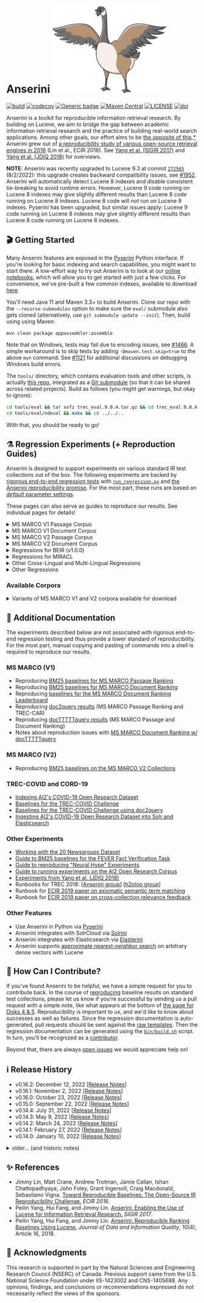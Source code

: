 Anserini <img src="docs/anserini-logo.png" width="300" />
========
[![build](https://github.com/castorini/anserini/actions/workflows/maven.yml/badge.svg)](https://github.com/castorini/anserini/actions)
[![codecov](https://codecov.io/gh/castorini/anserini/branch/master/graph/badge.svg)](https://codecov.io/gh/castorini/anserini)
[![Generic badge](https://img.shields.io/badge/Lucene-v9.4.2-brightgreen.svg)](https://archive.apache.org/dist/lucene/java/9.4.2/)
[![Maven Central](https://img.shields.io/maven-central/v/io.anserini/anserini?color=brightgreen)](https://search.maven.org/search?q=a:anserini)
[![LICENSE](https://img.shields.io/badge/license-Apache-blue.svg?style=flat)](https://www.apache.org/licenses/LICENSE-2.0)
[![doi](http://img.shields.io/badge/doi-10.1145%2F3239571-blue.svg?style=flat)](https://doi.org/10.1145/3239571)

Anserini is a toolkit for reproducible information retrieval research.
By building on Lucene, we aim to bridge the gap between academic information retrieval research and the practice of building real-world search applications.
Among other goals, our effort aims to be [the opposite of this](http://phdcomics.com/comics/archive.php?comicid=1689).[*](docs/reproducibility.md)
Anserini grew out of [a reproducibility study of various open-source retrieval engines in 2016](https://cs.uwaterloo.ca/~jimmylin/publications/Lin_etal_ECIR2016.pdf) (Lin et al., ECIR 2016). 
See [Yang et al. (SIGIR 2017)](https://dl.acm.org/authorize?N47337) and [Yang et al. (JDIQ 2018)](https://dl.acm.org/citation.cfm?doid=3289400.3239571) for overviews.

**NOTE**: Anserini was recently upgraded to Lucene 9.3 at commit [`272565`](https://github.com/castorini/anserini/commit/27256551e958f39495b04e89ef55de9d27f33414) (8/2/2022): this upgrade creates backward compatibility issues, see [#1952](https://github.com/castorini/anserini/issues/1952).
Anserini will automatically detect Lucene 8 indexes and disable consistent tie-breaking to avoid runtime errors.
However, Lucene 9 code running on Lucene 8 indexes may give slightly different results than Lucene 8 code running on Lucene 8 indexes.
Lucene 8 code will _not_ run on Lucene 9 indexes.
Pyserini has been upgraded, but similar issues apply: Lucene 9 code running on Lucene 8 indexes may give slightly different results than Lucene 8 code running on Lucene 8 indexes.

## 🎬 Getting Started

Many Anserini features are exposed in the [Pyserini](http://pyserini.io/) Python interface.
If you're looking for basic indexing and search capabilities, you might want to start there.
A low-effort way to try out Anserini is to look at our [online notebooks](https://github.com/castorini/anserini-notebooks), which will allow you to get started with just a few clicks.
For convenience, we've pre-built a few common indexes, available to download [here](https://git.uwaterloo.ca/jimmylin/anserini-indexes).

You'll need Java 11 and Maven 3.3+ to build Anserini.
Clone our repo with the `--recurse-submodules` option to make sure the `eval/` submodule also gets cloned (alternatively, use `git submodule update --init`).
Then, build using using Maven:

```
mvn clean package appassembler:assemble
```

Note that on Windows, tests may fail due to encoding issues, see [#1466](https://github.com/castorini/anserini/issues/1466).
A simple workaround is to skip tests by adding `-Dmaven.test.skip=true` to the above `mvn` command.
See [#1121](https://github.com/castorini/pyserini/discussions/1121) for additional discussions on debugging Windows build errors.

The `tools/` directory, which contains evaluation tools and other scripts, is actually [this repo](https://github.com/castorini/anserini-tools), integrated as a [Git submodule](https://git-scm.com/book/en/v2/Git-Tools-Submodules) (so that it can be shared across related projects).
Build as follows (you might get warnings, but okay to ignore):

```bash
cd tools/eval && tar xvfz trec_eval.9.0.4.tar.gz && cd trec_eval.9.0.4 && make && cd ../../..
cd tools/eval/ndeval && make && cd ../../..
```

With that, you should be ready to go!

## ⚗️ Regression Experiments (+ Reproduction Guides)

Anserini is designed to support experiments on various standard IR test collections out of the box.
The following experiments are backed by [rigorous end-to-end regression tests](docs/regressions.md) with [`run_regression.py`](src/main/python/run_regression.py) and [the Anserini reproducibility promise](docs/regressions.md).
For the most part, these runs are based on [_default_ parameter settings](https://github.com/castorini/Anserini/blob/master/src/main/java/io/anserini/search/SearchArgs.java).

These pages can also serve as guides to reproduce our results.
See individual pages for details!

<details>
<summary>MS MARCO V1 Passage Corpus</summary>

### MS MARCO V1 Passage Corpus

|   | dev | DL19 | DL20 |
|---|:---:|:----:|:----:|
| **Unsupervised Lexical** |
| BoW baselines | [+](docs/regressions-msmarco-passage.md) | [+](docs/regressions-dl19-passage.md) | [+](docs/regressions-dl20-passage.md) |
| Quantized BM25 | [✓](docs/regressions-msmarco-passage-bm25-b8.md) | [✓](docs/regressions-dl19-passage-bm25-b8.md) | [✓](docs/regressions-dl20-passage-bm25-b8.md) |
| WP baselines | [+](docs/regressions-msmarco-passage-wp.md) | [+](docs/regressions-dl19-passage-wp.md) | [+](docs/regressions-dl20-passage-wp.md) |
| Huggingface WP baselines | [+](docs/regressions-msmarco-passage-hgf-wp.md) | [+](docs/regressions-dl19-passage-hgf-wp.md) | [+](docs/regressions-dl20-passage-hgf-wp.md) |
| doc2query | [+](docs/regressions-msmarco-passage-doc2query.md) |
| doc2query-T5 | [+](docs/regressions-msmarco-passage-docTTTTTquery.md) | [+](docs/regressions-dl19-passage-docTTTTTquery.md) | [+](docs/regressions-dl20-passage-docTTTTTquery.md) |
| **Learned sparse lexical (uniCOIL family)** |
| uniCOIL noexp | [✓](docs/regressions-msmarco-passage-unicoil-noexp.md) | [✓](docs/regressions-dl19-passage-unicoil-noexp.md) | [✓](docs/regressions-dl20-passage-unicoil-noexp.md) |
| uniCOIL with doc2query-T5 | [✓](docs/regressions-msmarco-passage-unicoil.md) | [✓](docs/regressions-dl19-passage-unicoil.md) | [✓](docs/regressions-dl20-passage-unicoil.md) |
| uniCOIL with TILDE | [✓](docs/regressions-msmarco-passage-unicoil-tilde-expansion.md) |
| **Learned sparse lexical (other)** |
| DeepImpact | [✓](docs/regressions-msmarco-passage-deepimpact.md) |
| SPLADEv2 | [✓](docs/regressions-msmarco-passage-distill-splade-max.md) |
| SPLADE-distill CoCodenser-medium | [✓](docs/regressions-msmarco-passage-splade-distil-cocodenser-medium.md) | [✓](docs/regressions-dl19-passage-splade-distil-cocodenser-medium.md) | [✓](docs/regressions-dl20-passage-splade-distil-cocodenser-medium.md) |

</details>
<details>
<summary>MS MARCO V1 Document Corpus</summary>

### MS MARCO V1 Document Corpus

|   | dev | DL19 | DL20 |
|---|:---:|:----:|:----:|
| **Unsupervised lexical, complete doc**[*](docs/experiments-msmarco-doc-doc2query-details.md) |
| BoW baselines | [+](docs/regressions-msmarco-doc.md) | [+](docs/regressions-dl19-doc.md) | [+](docs/regressions-dl20-doc.md) |
| WP baselines | [+](docs/regressions-msmarco-doc-wp.md) | [+](docs/regressions-dl19-doc-wp.md) | [+](docs/regressions-dl20-doc-wp.md) |
| Huggingface WP baselines | [+](docs/regressions-msmarco-doc-hgf-wp.md) | [+](docs/regressions-dl19-doc-hgf-wp.md) | [+](docs/regressions-dl20-doc-hgf-wp.md) |
| doc2query-T5 | [+](docs/regressions-msmarco-doc-docTTTTTquery.md) | [+](docs/regressions-dl19-doc-docTTTTTquery.md) | [+](docs/regressions-dl20-doc-docTTTTTquery.md) |
| **Unsupervised lexical, segmented doc**[*](docs/experiments-msmarco-doc-doc2query-details.md) |
| BoW baselines | [+](docs/regressions-msmarco-doc-segmented.md) | [+](docs/regressions-dl19-doc-segmented.md) | [+](docs/regressions-dl20-doc-segmented.md) |
| WP baselines | [+](docs/regressions-msmarco-doc-segmented-wp.md) | [+](docs/regressions-dl19-doc-segmented-wp.md) | [+](docs/regressions-dl20-doc-segmented-wp.md) |
| doc2query-T5 | [+](docs/regressions-msmarco-doc-segmented-docTTTTTquery.md) | [+](docs/regressions-dl19-doc-segmented-docTTTTTquery.md) | [+](docs/regressions-dl20-doc-segmented-docTTTTTquery.md) |
| **Learned sparse lexical** |
| uniCOIL noexp | [✓](docs/regressions-msmarco-doc-segmented-unicoil-noexp.md) | [✓](docs/regressions-dl19-doc-segmented-unicoil-noexp.md) | [✓](docs/regressions-dl20-doc-segmented-unicoil-noexp.md) |
| uniCOIL with doc2query-T5 | [✓](docs/regressions-msmarco-doc-segmented-unicoil.md) | [✓](docs/regressions-dl19-doc-segmented-unicoil.md) | [✓](docs/regressions-dl20-doc-segmented-unicoil.md) |

</details>
<details>
<summary>MS MARCO V2 Passage Corpus</summary>

### MS MARCO V2 Passage Corpus

|   | dev | DL21 |                           DL22                            |
|---|:---:|:----:|:---------------------------------------------------------:|
| **Unsupervised lexical, original corpus** |
| baselines | [+](docs/regressions-msmarco-v2-passage.md) | [+](docs/regressions-dl21-passage.md) |          [+](docs/regressions-dl22-passage.md)           |
| doc2query-T5 | [+](docs/regressions-msmarco-v2-passage-d2q-t5.md) | [+](docs/regressions-dl21-passage-d2q-t5.md) |       [+](docs/regressions-dl22-passage-d2q-t5.md)        |
| **Unsupervised lexical, augmented corpus** |
| baselines | [+](docs/regressions-msmarco-v2-passage-augmented.md) | [+](docs/regressions-dl21-passage-augmented.md) |      [+](docs/regressions-dl22-passage-augmented.md)      |
| doc2query-T5 | [+](docs/regressions-msmarco-v2-passage-augmented-d2q-t5.md) | [+](docs/regressions-dl21-passage-augmented-d2q-t5.md) |  [+](docs/regressions-dl22-passage-augmented-d2q-t5.md)   |
| **Learned sparse lexical** |
| uniCOIL noexp zero-shot | [✓](docs/regressions-msmarco-v2-passage-unicoil-noexp-0shot.md) | [✓](docs/regressions-dl21-passage-unicoil-noexp-0shot.md) | [✓](docs/regressions-dl22-passage-unicoil-noexp-0shot.md) |
| uniCOIL with doc2query-T5 zero-shot | [✓](docs/regressions-msmarco-v2-passage-unicoil-0shot.md) | [✓](docs/regressions-dl21-passage-unicoil-0shot.md) |    [✓](docs/regressions-dl22-passage-unicoil-0shot.md)    |

</details>
<details>
<summary>MS MARCO V2 Document Corpus</summary>

### MS MARCO V2 Document Corpus

|   | dev | DL21 |
|---|:---:|:----:|
| **Unsupervised lexical, complete doc** |
| baselines | [+](docs/regressions-msmarco-v2-doc.md) | [+](docs/regressions-dl21-doc.md) |
| doc2query-T5 | [+](docs/regressions-msmarco-v2-doc-d2q-t5.md) | [+](docs/regressions-dl21-doc-d2q-t5.md) |
| **Unsupervised lexical, segmented doc** |
| baselines | [+](docs/regressions-msmarco-v2-doc-segmented.md) | [+](docs/regressions-dl21-doc-segmented.md) |
| doc2query-T5 | [+](docs/regressions-msmarco-v2-doc-segmented-d2q-t5.md) | [+](docs/regressions-dl21-doc-segmented-d2q-t5.md) |
| **Learned sparse lexical** |
| uniCOIL noexp zero-shot | [✓](docs/regressions-msmarco-v2-doc-segmented-unicoil-noexp-0shot-v2.md) | [✓](docs/regressions-dl21-doc-segmented-unicoil-noexp-0shot-v2.md) |
| uniCOIL with doc2query-T5 zero-shot | [✓](docs/regressions-msmarco-v2-doc-segmented-unicoil-0shot-v2.md) | [✓](docs/regressions-dl21-doc-segmented-unicoil-0shot-v2.md) |

</details>
<details>
<summary>Regressions for BEIR (v1.0.0)</summary>

### Regressions for BEIR (v1.0.0)

+ F = "flat" baseline
+ MF = "multifield" baseline
+ UCx = uniCOIL (noexp)
+ SPLADE = SPLADE-distill CoCodenser-medium

| Corpus | flat | flat-wp | multifield | UCx | SPLADE |
|--------|:----:|:-------:|:----------:|:------:|:------:|
| TREC-COVID | [+](docs/regressions-beir-v1.0.0-trec-covid-flat.md)     | [+](docs/regressions-beir-v1.0.0-trec-covid-flat-wp.md)   | [+](docs/regressions-beir-v1.0.0-trec-covid-multifield.md)     | [+](docs/regressions-beir-v1.0.0-trec-covid-unicoil-noexp.md) | [+](docs/regressions-beir-v1.0.0-trec-covid-splade-distil-cocodenser-medium.md) |
| BioASQ     | [+](docs/regressions-beir-v1.0.0-bioasq-flat.md)         | [+](docs/regressions-beir-v1.0.0-bioasq-flat-wp.md)       | [+](docs/regressions-beir-v1.0.0-bioasq-multifield.md)         | [+](docs/regressions-beir-v1.0.0-bioasq-unicoil-noexp.md) | [+](docs/regressions-beir-v1.0.0-bioasq-splade-distil-cocodenser-medium.md) |
| NFCorpus   | [+](docs/regressions-beir-v1.0.0-nfcorpus-flat.md)       | [+](docs/regressions-beir-v1.0.0-nfcorpus-flat-wp.md)     | [+](docs/regressions-beir-v1.0.0-nfcorpus-multifield.md)       | [+](docs/regressions-beir-v1.0.0-nfcorpus-unicoil-noexp.md) | [+](docs/regressions-beir-v1.0.0-nfcorpus-splade-distil-cocodenser-medium.md) |
| NQ         | [+](docs/regressions-beir-v1.0.0-nq-flat.md)             | [+](docs/regressions-beir-v1.0.0-nq-flat-wp.md)           | [+](docs/regressions-beir-v1.0.0-nq-multifield.md)             | [+](docs/regressions-beir-v1.0.0-nq-unicoil-noexp.md) | [+](docs/regressions-beir-v1.0.0-nq-splade-distil-cocodenser-medium.md) |
| HotpotQA   | [+](docs/regressions-beir-v1.0.0-hotpotqa-flat.md)       | [+](docs/regressions-beir-v1.0.0-hotpotqa-flat-wp.md)     | [+](docs/regressions-beir-v1.0.0-hotpotqa-multifield.md)       | [+](docs/regressions-beir-v1.0.0-hotpotqa-unicoil-noexp.md) | [+](docs/regressions-beir-v1.0.0-hotpotqa-splade-distil-cocodenser-medium.md) |
| FiQA-2018  | [+](docs/regressions-beir-v1.0.0-fiqa-flat.md)           | [+](docs/regressions-beir-v1.0.0-fiqa-flat-wp.md)         | [+](docs/regressions-beir-v1.0.0-fiqa-multifield.md)           | [+](docs/regressions-beir-v1.0.0-fiqa-unicoil-noexp.md) | [+](docs/regressions-beir-v1.0.0-fiqa-splade-distil-cocodenser-medium.md) |
| Signal-1M(RT) | [+](docs/regressions-beir-v1.0.0-signal1m-flat.md)    | [+](docs/regressions-beir-v1.0.0-signal1m-flat-wp.md)     | [+](docs/regressions-beir-v1.0.0-signal1m-multifield.md)       | [+](docs/regressions-beir-v1.0.0-signal1m-unicoil-noexp.md) | [+](docs/regressions-beir-v1.0.0-signal1m-splade-distil-cocodenser-medium.md) |
| TREC-NEWS     | [+](docs/regressions-beir-v1.0.0-trec-news-flat.md)   | [+](docs/regressions-beir-v1.0.0-trec-news-flat-wp.md)    | [+](docs/regressions-beir-v1.0.0-trec-news-multifield.md)      | [+](docs/regressions-beir-v1.0.0-trec-news-unicoil-noexp.md) | [+](docs/regressions-beir-v1.0.0-trec-news-splade-distil-cocodenser-medium.md) |
| Robust04      | [+](docs/regressions-beir-v1.0.0-robust04-flat.md)    | [+](docs/regressions-beir-v1.0.0-robust04-flat-wp.md)     | [+](docs/regressions-beir-v1.0.0-robust04-multifield.md)       | [+](docs/regressions-beir-v1.0.0-robust04-unicoil-noexp.md) | [+](docs/regressions-beir-v1.0.0-robust04-splade-distil-cocodenser-medium.md) |
| ArguAna       | [+](docs/regressions-beir-v1.0.0-arguana-flat.md)     | [+](docs/regressions-beir-v1.0.0-arguana-flat-wp.md)      | [+](docs/regressions-beir-v1.0.0-arguana-multifield.md)        | [+](docs/regressions-beir-v1.0.0-arguana-unicoil-noexp.md) | [+](docs/regressions-beir-v1.0.0-arguana-splade-distil-cocodenser-medium.md) |
| Touche2020    | [+](docs/regressions-beir-v1.0.0-webis-touche2020-flat.md)                    | [+](docs/regressions-beir-v1.0.0-webis-touche2020-flat-wp.md)         | [+](docs/regressions-beir-v1.0.0-webis-touche2020-multifield.md)               | [+](docs/regressions-beir-v1.0.0-webis-touche2020-unicoil-noexp.md) | [+](docs/regressions-beir-v1.0.0-webis-touche2020-splade-distil-cocodenser-medium.md) |
| CQADupStack-Android       | [+](docs/regressions-beir-v1.0.0-cqadupstack-android-flat.md)     | [+](docs/regressions-beir-v1.0.0-cqadupstack-android-flat-wp.md)      | [+](docs/regressions-beir-v1.0.0-cqadupstack-android-multifield.md)   | [+](docs/regressions-beir-v1.0.0-cqadupstack-android-unicoil-noexp.md) | [+](docs/regressions-beir-v1.0.0-cqadupstack-android-splade-distil-cocodenser-medium.md) |
| CQADupStack-English       | [+](docs/regressions-beir-v1.0.0-cqadupstack-english-flat.md)     | [+](docs/regressions-beir-v1.0.0-cqadupstack-english-flat-wp.md)      | [+](docs/regressions-beir-v1.0.0-cqadupstack-english-multifield.md)   | [+](docs/regressions-beir-v1.0.0-cqadupstack-english-unicoil-noexp.md) | [+](docs/regressions-beir-v1.0.0-cqadupstack-english-splade-distil-cocodenser-medium.md) |
| CQADupStack-Gaming        | [+](docs/regressions-beir-v1.0.0-cqadupstack-gaming-flat.md)      | [+](docs/regressions-beir-v1.0.0-cqadupstack-gaming-flat-wp.md)       | [+](docs/regressions-beir-v1.0.0-cqadupstack-gaming-multifield.md)    | [+](docs/regressions-beir-v1.0.0-cqadupstack-gaming-unicoil-noexp.md) | [+](docs/regressions-beir-v1.0.0-cqadupstack-gaming-splade-distil-cocodenser-medium.md) |
| CQADupStack-Gis           | [+](docs/regressions-beir-v1.0.0-cqadupstack-gis-flat.md)         | [+](docs/regressions-beir-v1.0.0-cqadupstack-gis-flat-wp.md)          | [+](docs/regressions-beir-v1.0.0-cqadupstack-gis-multifield.md)       | [+](docs/regressions-beir-v1.0.0-cqadupstack-gis-unicoil-noexp.md) | [+](docs/regressions-beir-v1.0.0-cqadupstack-gis-splade-distil-cocodenser-medium.md) |
| CQADupStack-Mathematica   | [+](docs/regressions-beir-v1.0.0-cqadupstack-mathematica-flat.md) | [+](docs/regressions-beir-v1.0.0-cqadupstack-mathematica-flat-wp.md)  | [+](docs/regressions-beir-v1.0.0-cqadupstack-mathematica-multifield.md) | [+](docs/regressions-beir-v1.0.0-cqadupstack-mathematica-unicoil-noexp.md) | [+](docs/regressions-beir-v1.0.0-cqadupstack-mathematica-splade-distil-cocodenser-medium.md) |
| CQADupStack-Physics       | [+](docs/regressions-beir-v1.0.0-cqadupstack-physics-flat.md)     | [+](docs/regressions-beir-v1.0.0-cqadupstack-physics-flat-wp.md)      | [+](docs/regressions-beir-v1.0.0-cqadupstack-physics-multifield.md)   | [+](docs/regressions-beir-v1.0.0-cqadupstack-physics-unicoil-noexp.md) | [+](docs/regressions-beir-v1.0.0-cqadupstack-physics-splade-distil-cocodenser-medium.md) |
| CQADupStack-Programmers   | [+](docs/regressions-beir-v1.0.0-cqadupstack-programmers-flat.md) | [+](docs/regressions-beir-v1.0.0-cqadupstack-programmers-flat-wp.md)  | [+](docs/regressions-beir-v1.0.0-cqadupstack-programmers-multifield.md) | [+](docs/regressions-beir-v1.0.0-cqadupstack-programmers-unicoil-noexp.md) | [+](docs/regressions-beir-v1.0.0-cqadupstack-programmers-splade-distil-cocodenser-medium.md) |
| CQADupStack-Stats         | [+](docs/regressions-beir-v1.0.0-cqadupstack-stats-flat.md)       | [+](docs/regressions-beir-v1.0.0-cqadupstack-stats-flat-wp.md)        | [+](docs/regressions-beir-v1.0.0-cqadupstack-stats-multifield.md)     | [+](docs/regressions-beir-v1.0.0-cqadupstack-stats-unicoil-noexp.md) | [+](docs/regressions-beir-v1.0.0-cqadupstack-stats-splade-distil-cocodenser-medium.md) |
| CQADupStack-Tex           | [+](docs/regressions-beir-v1.0.0-cqadupstack-tex-flat.md)         | [+](docs/regressions-beir-v1.0.0-cqadupstack-tex-flat-wp.md)          | [+](docs/regressions-beir-v1.0.0-cqadupstack-tex-multifield.md)       | [+](docs/regressions-beir-v1.0.0-cqadupstack-tex-unicoil-noexp.md) | [+](docs/regressions-beir-v1.0.0-cqadupstack-tex-splade-distil-cocodenser-medium.md) |
| CQADupStack-Unix          | [+](docs/regressions-beir-v1.0.0-cqadupstack-unix-flat.md)        | [+](docs/regressions-beir-v1.0.0-cqadupstack-unix-flat-wp.md)         | [+](docs/regressions-beir-v1.0.0-cqadupstack-unix-multifield.md)      | [+](docs/regressions-beir-v1.0.0-cqadupstack-unix-unicoil-noexp.md) | [+](docs/regressions-beir-v1.0.0-cqadupstack-unix-splade-distil-cocodenser-medium.md) |
| CQADupStack-Webmasters    | [+](docs/regressions-beir-v1.0.0-cqadupstack-webmasters-flat.md)  | [+](docs/regressions-beir-v1.0.0-cqadupstack-webmasters-flat-wp.md)   | [+](docs/regressions-beir-v1.0.0-cqadupstack-webmasters-multifield.md) | [+](docs/regressions-beir-v1.0.0-cqadupstack-webmasters-unicoil-noexp.md) | [+](docs/regressions-beir-v1.0.0-cqadupstack-webmasters-splade-distil-cocodenser-medium.md) |
| CQADupStack-Wordpress     | [+](docs/regressions-beir-v1.0.0-cqadupstack-wordpress-flat.md)   | [+](docs/regressions-beir-v1.0.0-cqadupstack-wordpress-flat-wp.md)    | [+](docs/regressions-beir-v1.0.0-cqadupstack-wordpress-multifield.md) | [+](docs/regressions-beir-v1.0.0-cqadupstack-wordpress-unicoil-noexp.md) | [+](docs/regressions-beir-v1.0.0-cqadupstack-wordpress-splade-distil-cocodenser-medium.md) |
| Quora         | [+](docs/regressions-beir-v1.0.0-quora-flat.md)           | [+](docs/regressions-beir-v1.0.0-quora-flat-wp.md)            | [+](docs/regressions-beir-v1.0.0-quora-multifield.md)             | [+](docs/regressions-beir-v1.0.0-quora-unicoil-noexp.md) | [+](docs/regressions-beir-v1.0.0-quora-splade-distil-cocodenser-medium.md) |
| DBPedia       | [+](docs/regressions-beir-v1.0.0-dbpedia-entity-flat.md)  | [+](docs/regressions-beir-v1.0.0-dbpedia-entity-flat-wp.md)   | [+](docs/regressions-beir-v1.0.0-dbpedia-entity-multifield.md)    | [+](docs/regressions-beir-v1.0.0-dbpedia-entity-unicoil-noexp.md) | [+](docs/regressions-beir-v1.0.0-dbpedia-entity-splade-distil-cocodenser-medium.md) |
| SCIDOCS       | [+](docs/regressions-beir-v1.0.0-scidocs-flat.md)         | [+](docs/regressions-beir-v1.0.0-scidocs-flat-wp.md)          | [+](docs/regressions-beir-v1.0.0-scidocs-multifield.md)              | [+](docs/regressions-beir-v1.0.0-scidocs-unicoil-noexp.md) | [+](docs/regressions-beir-v1.0.0-scidocs-splade-distil-cocodenser-medium.md) |
| FEVER         | [+](docs/regressions-beir-v1.0.0-fever-flat.md)           | [+](docs/regressions-beir-v1.0.0-fever-flat-wp.md)            | [+](docs/regressions-beir-v1.0.0-fever-multifield.md)             | [+](docs/regressions-beir-v1.0.0-fever-unicoil-noexp.md) | [+](docs/regressions-beir-v1.0.0-fever-splade-distil-cocodenser-medium.md) |
| Climate-FEVER | [+](docs/regressions-beir-v1.0.0-climate-fever-flat.md)   | [+](docs/regressions-beir-v1.0.0-climate-fever-flat-wp.md)    | [+](docs/regressions-beir-v1.0.0-climate-fever-multifield.md)     | [+](docs/regressions-beir-v1.0.0-climate-fever-unicoil-noexp.md) | [+](docs/regressions-beir-v1.0.0-climate-fever-splade-distil-cocodenser-medium.md) |
| SciFact       | [+](docs/regressions-beir-v1.0.0-scifact-flat.md)         | [+](docs/regressions-beir-v1.0.0-scifact-flat-wp.md)          | [+](docs/regressions-beir-v1.0.0-scifact-multifield.md)          | [+](docs/regressions-beir-v1.0.0-scifact-unicoil-noexp.md) | [+](docs/regressions-beir-v1.0.0-scifact-splade-distil-cocodenser-medium.md) |

</details>
<details>
<summary>Regressions for MIRACL</summary>

### Regressions for MIRACL

|   | BM25 |
|---|:---:|
| Arabic | [+](docs/regressions-miracl-v1.0-ar.md) | 
| Bengali | [+](docs/regressions-miracl-v1.0-bn.md) | 
| English | [+](docs/regressions-miracl-v1.0-en.md) | 
| Spanish | [+](docs/regressions-miracl-v1.0-es.md) | 
| Persian | [+](docs/regressions-miracl-v1.0-fa.md) | 
| Finnish | [+](docs/regressions-miracl-v1.0-fi.md) | 
| French | [+](docs/regressions-miracl-v1.0-fr.md) | 
| Hindi | [+](docs/regressions-miracl-v1.0-hi.md) | 
| Indonesian | [+](docs/regressions-miracl-v1.0-id.md) | 
| Japanese | [+](docs/regressions-miracl-v1.0-ja.md) | 
| Korean | [+](docs/regressions-miracl-v1.0-ko.md) | 
| Russian | [+](docs/regressions-miracl-v1.0-ru.md) | 
| Swahili | [+](docs/regressions-miracl-v1.0-sw.md) | 
| Telugu | [+](docs/regressions-miracl-v1.0-te.md) | 
| Thai | [+](docs/regressions-miracl-v1.0-th.md) | 
| Chinese | [+](docs/regressions-miracl-v1.0-zh.md) | 

</details>
<details>
<summary>Other Cross-Lingual and Multi-Lingual Regressions</summary>

### Other Cross-Lingual and Multi-Lingual Regressions

+ Regressions for [NTCIR-8 ACLIA (IR4QA subtask, Monolingual Chinese)](docs/regressions-ntcir8-zh.md)
+ Regressions for [CLEF 2006 Monolingual French](docs/regressions-clef06-fr.md)
+ Regressions for [TREC 2002 Monolingual Arabic](docs/regressions-trec02-ar.md)
+ Regressions for FIRE 2012: [Monolingual Bengali](docs/regressions-fire12-bn.md), [Monolingual Hindi](docs/regressions-fire12-hi.md), [Monolingual English](docs/regressions-fire12-en.md)
+ Regressions for Mr. TyDi (v1.1) baselines: [ar](docs/regressions-mrtydi-v1.1-ar.md), [bn](docs/regressions-mrtydi-v1.1-bn.md), [en](docs/regressions-mrtydi-v1.1-en.md), [fi](docs/regressions-mrtydi-v1.1-fi.md), [id](docs/regressions-mrtydi-v1.1-id.md), [ja](docs/regressions-mrtydi-v1.1-ja.md), [ko](docs/regressions-mrtydi-v1.1-ko.md), [ru](docs/regressions-mrtydi-v1.1-ru.md), [sw](docs/regressions-mrtydi-v1.1-sw.md), [te](docs/regressions-mrtydi-v1.1-te.md), [th](docs/regressions-mrtydi-v1.1-th.md)
+ Regressions for HC4 (v1.0) baselines on HC4 corpora: [Persian](docs/regressions-hc4-v1.0-fa.md), [Russian](docs/regressions-hc4-v1.0-ru.md), [Chinese](docs/regressions-hc4-v1.0-zh.md)
+ Regressions for HC4 (v1.0) baselines on original NeuCLIR22 corpora: [Persian](docs/regressions-hc4-neuclir22-fa.md), [Russian](docs/regressions-hc4-neuclir22-ru.md), [Chinese](docs/regressions-hc4-neuclir22-zh.md)
+ Regressions for HC4 (v1.0) baselines on translated NeuCLIR22 corpora: [Persian](docs/regressions-hc4-neuclir22-fa-en.md), [Russian](docs/regressions-hc4-neuclir22-ru-en.md), [Chinese](docs/regressions-hc4-neuclir22-zh-en.md)
+ Regressions for TREC 2022 NeuCLIR Track (query translation): [Persian](docs/regressions-neuclir22-fa-qt.md), [Russian](docs/regressions-neuclir22-ru-qt.md), [Chinese](docs/regressions-neuclir22-zh-qt.md)
+ Regressions for TREC 2022 NeuCLIR Track (document translation): [Persian](docs/regressions-neuclir22-fa-dt.md), [Russian](docs/regressions-neuclir22-ru-dt.md), [Chinese](docs/regressions-neuclir22-zh-dt.md)

</details>
<details>
<summary>Other Regressions</summary>

### Other Regressions

+ Regressions for [Disks 1 &amp; 2 (TREC 1-3)](docs/regressions-disk12.md), [Disks 4 &amp; 5 (TREC 7-8, Robust04)](docs/regressions-disk45.md), [AQUAINT (Robust05)](docs/regressions-robust05.md)
+ Regressions for [the New York Times Corpus (Core17)](docs/regressions-core17.md), [the Washington Post Corpus (Core18)](docs/regressions-core18.md)
+ Regressions for [Wt10g](docs/regressions-wt10g.md), [Gov2](docs/regressions-gov2.md)
+ Regressions for [ClueWeb09 (Category B)](docs/regressions-cw09b.md), [ClueWeb12-B13](docs/regressions-cw12b13.md), [ClueWeb12](docs/regressions-cw12.md)
+ Regressions for [Tweets2011 (MB11 &amp; MB12)](docs/regressions-mb11.md), [Tweets2013 (MB13 &amp; MB14)](docs/regressions-mb13.md)
+ Regressions for Complex Answer Retrieval (CAR17): [v1.5](docs/regressions-car17v1.5.md), [v2.0](docs/regressions-car17v2.0.md), [v2.0 with doc2query](docs/regressions-car17v2.0-doc2query.md)
+ Regressions for TREC News Tracks (Background Linking Task): [2018](docs/regressions-backgroundlinking18.md), [2019](docs/regressions-backgroundlinking19.md), [2020](docs/regressions-backgroundlinking20.md)
+ Regressions for [FEVER Fact Verification](docs/regressions-fever.md)
+ Regressions for DPR Wikipedia QA baselines: [100-word splits](docs/regressions-wikipedia-dpr-100w-bm25.md)

</details>

### Available Corpora

<details>
<summary>Variants of MS MARCO V1 and V2 corpora available for download</summary>

| Corpora                                                                                                                                         |   Size | Checksum                           |
|:------------------------------------------------------------------------------------------------------------------------------------------------|-------:|:-----------------------------------|
| [MS MARCO V1 passage: Quantized BM25](https://rgw.cs.uwaterloo.ca/JIMMYLIN-bucket0/data/msmarco-passage-bm25-b8.tar)                            | 1.2 GB | `0a623e2c97ac6b7e814bf1323a97b435` |
| [MS MARCO V1 passage: uniCOIL (noexp)](https://rgw.cs.uwaterloo.ca/JIMMYLIN-bucket0/data/msmarco-passage-unicoil-noexp.tar)                     | 2.7 GB | `f17ddd8c7c00ff121c3c3b147d2e17d8` |
| [MS MARCO V1 passage: uniCOIL (d2q-T5)](https://rgw.cs.uwaterloo.ca/JIMMYLIN-bucket0/data/msmarco-passage-unicoil.tar)                          | 3.4 GB | `78eef752c78c8691f7d61600ceed306f` |
| [MS MARCO V1 passage: uniCOIL (TILDE)](https://rgw.cs.uwaterloo.ca/JIMMYLIN-bucket0/data/msmarco-passage-unicoil-tilde-expansion.tar)           | 3.9 GB | `12a9c289d94e32fd63a7d39c9677d75c` |
| [MS MARCO V1 passage: DeepImpact](https://rgw.cs.uwaterloo.ca/JIMMYLIN-bucket0/data/msmarco-passage-deepimpact.tar)                             | 3.6 GB | `73843885b503af3c8b3ee62e5f5a9900` |
| [MS MARCO V1 passage: SPLADEv2](https://rgw.cs.uwaterloo.ca/JIMMYLIN-bucket0/data/msmarco-passage-distill-splade-max.tar)                       | 9.9 GB | `b5d126f5d9a8e1b3ef3f5cb0ba651725` |
| [MS MARCO V1 passage: SPLADE CoCodenser](https://rgw.cs.uwaterloo.ca/JIMMYLIN-bucket0/data/msmarco-passage-splade_distil_cocodenser_medium.tar) | 4.9 GB | `f77239a26d08856e6491a34062893b0c` |
| [MS MARCO V1 doc: uniCOIL (noexp)](https://rgw.cs.uwaterloo.ca/JIMMYLIN-bucket0/data/msmarco-doc-segmented-unicoil-noexp.tar)                   |  11 GB | `11b226e1cacd9c8ae0a660fd14cdd710` |
| [MS MARCO V1 doc: uniCOIL (d2q-T5)](https://rgw.cs.uwaterloo.ca/JIMMYLIN-bucket0/data/msmarco-doc-segmented-unicoil.tar)                        |  19 GB | `6a00e2c0c375cb1e52c83ae5ac377ebb` |
| [MS MARCO V2 passage: uniCOIL (noexp)](https://rgw.cs.uwaterloo.ca/JIMMYLIN-bucket0/data/msmarco_v2_passage_unicoil_noexp_0shot.tar)            |  24 GB | `d9cc1ed3049746e68a2c91bf90e5212d` |
| [MS MARCO V2 passage: uniCOIL (d2q-T5)](https://rgw.cs.uwaterloo.ca/JIMMYLIN-bucket0/data/msmarco_v2_passage_unicoil_0shot.tar)                 |  41 GB | `1949a00bfd5e1f1a230a04bbc1f01539` |
| [MS MARCO V2 doc: uniCOIL (noexp)](https://rgw.cs.uwaterloo.ca/JIMMYLIN-bucket0/data/msmarco_v2_doc_segmented_unicoil_noexp_0shot_v2.tar)       |  55 GB | `97ba262c497164de1054f357caea0c63` |
| [MS MARCO V2 doc: uniCOIL (d2q-T5)](https://rgw.cs.uwaterloo.ca/JIMMYLIN-bucket0/data/msmarco_v2_doc_segmented_unicoil_0shot_v2.tar)            |  72 GB | `c5639748c2cbad0152e10b0ebde3b804` |

</details>

## 📃 Additional Documentation

The experiments described below are not associated with rigorous end-to-end regression testing and thus provide a lower standard of reproducibility.
For the most part, manual copying and pasting of commands into a shell is required to reproduce our results.

### MS MARCO (V1)

+ Reproducing [BM25 baselines for MS MARCO Passage Ranking](docs/experiments-msmarco-passage.md)
+ Reproducing [BM25 baselines for MS MARCO Document Ranking](docs/experiments-msmarco-doc.md)
+ Reproducing [baselines for the MS MARCO Document Ranking Leaderboard](docs/experiments-msmarco-doc-leaderboard.md)
+ Reproducing [doc2query results](docs/experiments-doc2query.md) (MS MARCO Passage Ranking and TREC-CAR)
+ Reproducing [docTTTTTquery results](docs/experiments-docTTTTTquery.md) (MS MARCO Passage and Document Ranking)
+ Notes about reproduction issues with [MS MARCO Document Ranking w/ docTTTTTquery](docs/experiments-msmarco-doc-doc2query-details.md)

### MS MARCO (V2)

+ Reproducing [BM25 baselines on the MS MARCO V2 Collections](docs/experiments-msmarco-v2.md)

### TREC-COVID and CORD-19

+ [Indexing AI2's COVID-19 Open Research Dataset](docs/experiments-cord19.md)
+ [Baselines for the TREC-COVID Challenge](docs/experiments-covid.md)
+ [Baselines for the TREC-COVID Challenge using doc2query](docs/experiments-covid-doc2query.md)
+ [Ingesting AI2's COVID-19 Open Research Dataset into Solr and Elasticsearch](docs/experiments-cord19-extras.md)

### Other Experiments

+ [Working with the 20 Newsgroups Dataset](docs/experiments-20newsgroups.md)
+ [Guide to BM25 baselines for the FEVER Fact Verification Task](docs/experiments-fever.md)
+ [Guide to reproducing "Neural Hype" Experiments](docs/experiments-forum2018.md)
+ [Guide to running experiments on the AI2 Open Research Corpus](docs/experiments-openresearch.md)
+ [Experiments from Yang et al. (JDIQ 2018)](docs/experiments-jdiq2018.md)
+ Runbooks for TREC 2018: [[Anserini group](docs/runbook-trec2018-anserini.md)] [[h2oloo group](docs/runbook-trec2018-h2oloo.md)]
+ Runbook for [ECIR 2019 paper on axiomatic semantic term matching](docs/runbook-ecir2019-axiomatic.md)
+ Runbook for [ECIR 2019 paper on cross-collection relevance feedback](docs/runbook-ecir2019-ccrf.md)

### Other Features

+ Use Anserini in Python via [Pyserini](http://pyserini.io/)
+ Anserini integrates with SolrCloud via [Solrini](docs/solrini.md)
+ Anserini integrates with Elasticsearch via [Elasterini](docs/elastirini.md)
+ Anserini supports [approximate nearest-neighbor search](docs/approximate-nearestneighbor.md) on arbitrary dense vectors with Lucene

## 🙋 How Can I Contribute?

If you've found Anserini to be helpful, we have a simple request for you to contribute back.
In the course of [reproducing](docs/reproducibility.md) baseline results on standard test collections, please let us know if you're successful by sending us a pull request with a simple note, like what appears at the bottom of [the page for Disks 4 &amp; 5](docs/regressions-disk45.md).
Reproducibility is important to us, and we'd like to know about successes as well as failures.
Since the regression documentation is auto-generated, pull requests should be sent against the [raw templates](https://github.com/castorini/anserini/tree/master/src/main/resources/docgen/templates).
Then the regression documentation can be generated using the [`bin/build.sh`](bin/build.sh) script.
In turn, you'll be recognized as a [contributor](https://github.com/castorini/anserini/graphs/contributors).

Beyond that, there are always [open issues](https://github.com/castorini/anserini/issues) we would appreciate help on!

## ℹ️ Release History

+ v0.16.2: December 12, 2022 [[Release Notes](docs/release-notes/release-notes-v0.16.2.md)]
+ v0.16.1: November 2, 2022 [[Release Notes](docs/release-notes/release-notes-v0.16.1.md)]
+ v0.16.0: October 23, 2022 [[Release Notes](docs/release-notes/release-notes-v0.16.0.md)]
+ v0.15.0: September 22, 2022 [[Release Notes](docs/release-notes/release-notes-v0.15.0.md)]
+ v0.14.4: July 31, 2022 [[Release Notes](docs/release-notes/release-notes-v0.14.4.md)]
+ v0.14.3: May 9, 2022 [[Release Notes](docs/release-notes/release-notes-v0.14.3.md)]
+ v0.14.2: March 24, 2022 [[Release Notes](docs/release-notes/release-notes-v0.14.2.md)]
+ v0.14.1: February 27, 2022 [[Release Notes](docs/release-notes/release-notes-v0.14.1.md)]
+ v0.14.0: January 10, 2022 [[Release Notes](docs/release-notes/release-notes-v0.14.0.md)]

<details>
<summary>older... (and historic notes)</summary>

+ v0.13.5: November 2, 2021 [[Release Notes](docs/release-notes/release-notes-v0.13.5.md)]
+ v0.13.4: October 22, 2021 [[Release Notes](docs/release-notes/release-notes-v0.13.4.md)]
+ v0.13.3: August 22, 2021 [[Release Notes](docs/release-notes/release-notes-v0.13.3.md)]
+ v0.13.2: July 20, 2021 [[Release Notes](docs/release-notes/release-notes-v0.13.2.md)]
+ v0.13.1: June 29, 2021 [[Release Notes](docs/release-notes/release-notes-v0.13.1.md)]
+ v0.13.0: June 22, 2021 [[Release Notes](docs/release-notes/release-notes-v0.13.0.md)]
+ v0.12.0: April 29, 2021 [[Release Notes](docs/release-notes/release-notes-v0.12.0.md)]
+ v0.11.0: February 13, 2021 [[Release Notes](docs/release-notes/release-notes-v0.11.0.md)]
+ v0.10.1: January 8, 2021 [[Release Notes](docs/release-notes/release-notes-v0.10.1.md)]
+ v0.10.0: November 25, 2020 [[Release Notes](docs/release-notes/release-notes-v0.10.0.md)]
+ v0.9.4: June 25, 2020 [[Release Notes](docs/release-notes/release-notes-v0.9.4.md)]
+ v0.9.3: May 26, 2020 [[Release Notes](docs/release-notes/release-notes-v0.9.3.md)]
+ v0.9.2: May 14, 2020 [[Release Notes](docs/release-notes/release-notes-v0.9.2.md)]
+ v0.9.1: May 6, 2020 [[Release Notes](docs/release-notes/release-notes-v0.9.1.md)]
+ v0.9.0: April 18, 2020 [[Release Notes](docs/release-notes/release-notes-v0.9.0.md)]
+ v0.8.1: March 22, 2020 [[Release Notes](docs/release-notes/release-notes-v0.8.1.md)]
+ v0.8.0: March 11, 2020 [[Release Notes](docs/release-notes/release-notes-v0.8.0.md)]
+ v0.7.2: January 25, 2020 [[Release Notes](docs/release-notes/release-notes-v0.7.2.md)]
+ v0.7.1: January 9, 2020 [[Release Notes](docs/release-notes/release-notes-v0.7.1.md)]
+ v0.7.0: December 13, 2019 [[Release Notes](docs/release-notes/release-notes-v0.7.0.md)]
+ v0.6.0: September 6, 2019 [[Release Notes](docs/release-notes/release-notes-v0.6.0.md)][[Known Issues](docs/known-issues/known-issues-v0.6.0.md)]
+ v0.5.1: June 11, 2019 [[Release Notes](docs/release-notes/release-notes-v0.5.1.md)]
+ v0.5.0: June 5, 2019 [[Release Notes](docs/release-notes/release-notes-v0.5.0.md)]
+ v0.4.0: March 4, 2019 [[Release Notes](docs/release-notes/release-notes-v0.4.0.md)]
+ v0.3.0: December 16, 2018 [[Release Notes](docs/release-notes/release-notes-v0.3.0.md)]
+ v0.2.0: September 10, 2018 [[Release Notes](docs/release-notes/release-notes-v0.2.0.md)]
+ v0.1.0: July 4, 2018 [[Release Notes](docs/release-notes/release-notes-v0.1.0.md)]

## Historical Notes

+ Anserini was upgraded to Lucene 9.3 at commit [`272565`](https://github.com/castorini/anserini/commit/27256551e958f39495b04e89ef55de9d27f33414) (8/2/2022): this upgrade created backward compatibility issues, see [#1952](https://github.com/castorini/anserini/issues/1952).
+ Anserini was upgraded to Java 11 at commit [`17b702d`](https://github.com/castorini/anserini/commit/17b702d9c3c0971e04eb8386ab83bf2fb2630714) (7/11/2019) from Java 8.
Maven 3.3+ is also required.
+ Anserini was upgraded to Lucene 8.0 as of commit [`75e36f9`](https://github.com/castorini/anserini/commit/75e36f97f7037d1ceb20fa9c91582eac5e974131) (6/12/2019); prior to that, the toolkit uses Lucene 7.6.
Based on [preliminary experiments](docs/lucene7-vs-lucene8.md), query evaluation latency has been much improved in Lucene 8.
As a result of this upgrade, results of all regressions have changed slightly.
To reproducible old results from Lucene 7.6, use [v0.5.1](https://github.com/castorini/anserini/releases).

</details>

## ✨ References

+ Jimmy Lin, Matt Crane, Andrew Trotman, Jamie Callan, Ishan Chattopadhyaya, John Foley, Grant Ingersoll, Craig Macdonald, Sebastiano Vigna. [Toward Reproducible Baselines: The Open-Source IR Reproducibility Challenge.](https://cs.uwaterloo.ca/~jimmylin/publications/Lin_etal_ECIR2016.pdf) _ECIR 2016_.
+ Peilin Yang, Hui Fang, and Jimmy Lin. [Anserini: Enabling the Use of Lucene for Information Retrieval Research.](https://dl.acm.org/authorize?N47337) _SIGIR 2017_.
+ Peilin Yang, Hui Fang, and Jimmy Lin. [Anserini: Reproducible Ranking Baselines Using Lucene.](https://dl.acm.org/citation.cfm?doid=3289400.3239571) _Journal of Data and Information Quality_, 10(4), Article 16, 2018.

## 🙏 Acknowledgments

This research is supported in part by the Natural Sciences and Engineering Research Council (NSERC) of Canada.
Previous support came from the U.S. National Science Foundation under IIS-1423002 and CNS-1405688.
Any opinions, findings, and conclusions or recommendations expressed do not necessarily reflect the views of the sponsors.
